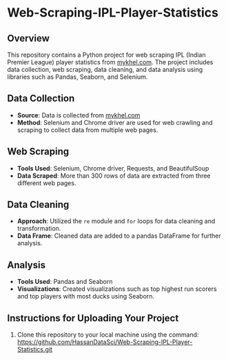 # Web-Scraping-IPL-Player-Statistics



## Overview
This repository contains a Python project for web scraping IPL (Indian Premier League) player statistics from [mykhel.com](https://www.mykhel.com/cricket/ipl-2022-stats/). The project includes data collection, web scraping, data cleaning, and data analysis using libraries such as Pandas, Seaborn, and Selenium.

## Data Collection
- **Source**: Data is collected from [mykhel.com](https://www.mykhel.com/cricket/ipl-2022-stats/)
- **Method**: Selenium and Chrome driver are used for web crawling and scraping to collect data from multiple web pages.

## Web Scraping
- **Tools Used**: Selenium, Chrome driver, Requests, and BeautifulSoup
- **Data Scraped**: More than 300 rows of data are extracted from three different web pages.

## Data Cleaning
- **Approach**: Utilized the `re` module and `for` loops for data cleaning and transformation.
- **Data Frame**: Cleaned data are added to a pandas DataFrame for further analysis.

## Analysis
- **Tools Used**: Pandas and Seaborn
- **Visualizations**: Created visualizations such as top highest run scorers and top players with most ducks using Seaborn.

## Instructions for Uploading Your Project
1. Clone this repository to your local machine using the command:
https://github.com/HassanDataSci/Web-Scraping-IPL-Player-Statistics.git


